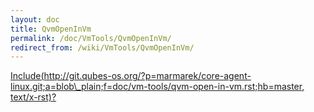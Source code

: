 ```yaml
---
layout: doc
title: QvmOpenInVm
permalink: /doc/VmTools/QvmOpenInVm/
redirect_from: /wiki/VmTools/QvmOpenInVm/
---
```


[Include(http://git.qubes-os.org/?p=marmarek/core-agent-linux.git;a=blob\_plain;f=doc/vm-tools/qvm-open-in-vm.rst;hb=master, text/x-rst)?](/doc/VmTools/Include(http%3A/git.qubes-os.org?p=marmarek/core-agent-linux.git;a=blob_plain;f=doc/vm-tools/qvm-open-in-vm.rst;hb=master,%20text/x-rst))
